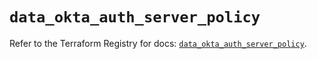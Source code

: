 # `data_okta_auth_server_policy`

Refer to the Terraform Registry for docs: [`data_okta_auth_server_policy`](https://registry.terraform.io/providers/okta/okta/4.7.0/docs/data-sources/auth_server_policy).
